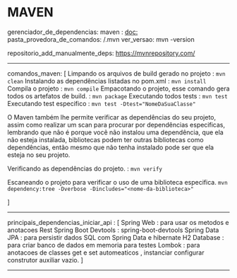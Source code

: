 
# MAVEN
gerenciador_de_dependencias:
maven :
[doc:](https://maven.apache.org/)
pasta_provedora_de_comandos: /.mvn
ver_versao: mvn -version


repositorio_add_manualmente_deps: https://mvnrepository.com/

---
comandos_maven: [
Limpando os arquivos de build gerado no projeto : `mvn clean`
Instalando as dependências listadas no pom.xml : `mvn install`
Compila o projeto : `mvn compile`
Empacotando o projeto, esse comando gera todos os artefatos de build. : `mvn package`
Executando todos tests : `mvn test`
Executando test especifico : `mvn test -Dtest="NomeDaSuaClasse"`

O Maven também lhe permite verificar as dependências do seu projeto, assim como realizar um scan para procurar por dependências especificas, lembrando que não é porque vocẽ não instalou uma dependência, que ela não esteja instalada, bibliotecas podem ter outras bibliotecas como dependências, então mesmo que não tenha instalado pode ser que ela esteja no seu projeto.

Verificando as dependências do projeto. : `mvn verify`

Escaneando o projeto para verificar o uso de uma biblioteca especifica.
 `mvn dependency:tree -Dverbose -Dincludes="<nome-da-biblioteca>"`

]

---
principais_dependencias_iniciar_api : [
  Spring Web : para usar os metodos e anotacoes Rest
  Spring Boot Devtools : spring-boot-devtools
  Spring Data JPA : para persistir dados SQL com Spring Data e hibernate
  H2 Database : para criar banco de dados em memoria para testes
  Lombok : para anotacoes de classes get e set automeaticos , instanciar configurar construtor auxiliar vazio.
]

---
